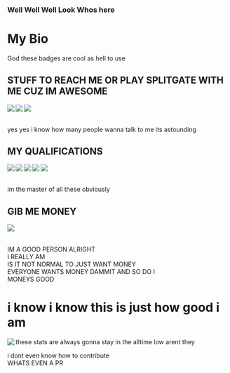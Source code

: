 ### Well Well Well Look Whos here
<h1>My Bio</h1>
<p>God these badges are cool as hell to use<br></p>
<h2>STUFF TO REACH ME OR PLAY SPLITGATE WITH ME CUZ IM AWESOME</h2>
<!-- Steam --><a href="https://steamcommunity.com/id/xzufro/"><img align="left" src="https://img.shields.io/badge/Xzufro-%23000000.svg?style=for-the-badge&logo=steam&logoColor=white"/></a>
<!-- Xbox --><a href="http://live.xbox.com/en-US/Profile?gamertag=Xzufro"><img align="left" src="https://img.shields.io/badge/Xzufro-%23107C10.svg?style=for-the-badge&logo=Xbox&logoColor=white"/></a>
<!-- Twitter --><a href="https://twitter.com/xzufro"><img align="left" src="https://img.shields.io/badge/Xzufro-%231DA1F2.svg?style=for-the-badge&logo=Twitter&logoColor=white"/></a><br />
<p><br>yes yes i know how many people wanna talk to me its astounding</p>
<h2>MY QUALIFICATIONS</h2>
<!-- C++ --><a><img align="left" src="https://img.shields.io/badge/c++-%2300599C.svg?style=for-the-badge&logo=c%2B%2B&logoColor=white"/></a>
<!-- Python --><a><img align="left" src="https://img.shields.io/badge/python-3670A0?style=for-the-badge&logo=python&logoColor=ffdd54"/></a>
<!-- HTML --><a><img align="left" src="https://img.shields.io/badge/html5-%23E34F26.svg?style=for-the-badge&logo=html5&logoColor=white"/></a>
<!-- CSS --><a><img align="left" src="https://img.shields.io/badge/css3-%231572B6.svg?style=for-the-badge&logo=css3&logoColor=white"/></a>
<!-- Javascript --><a><img align="left" src="https://img.shields.io/badge/javascript-%23323330.svg?style=for-the-badge&logo=javascript&logoColor=%23F7DF1E"/></a><br />
<p><br>im the master of all these obviously</p>
<h2>GIB ME MONEY</h2>
<!-- Buy Me A Coffee--><a href="https://twitter.com/xzufro"><img align="left" src="https://img.shields.io/badge/Buy%20Me%20a%20Coffee-ffdd00?style=for-the-badge&logo=buy-me-a-coffee&logoColor=black"/><br></a>
<p><br>IM A GOOD PERSON ALRIGHT<br>I REALLY AM<br>IS IT NOT NORMAL TO JUST WANT MONEY<br>EVERYONE WANTS MONEY DAMMIT AND SO DO I<br>MONEYS GOOD</p>
<h1>i know i know this is just how good i am</h1>
<a href="https://github.com/Xzufro"><img align="left" src="https://github-readme-stats.vercel.app/api?username=xzufro&theme=synthwave"/></a>
<p>these stats are always gonna stay in the alltime low arent they<br></p>
<p>i dont even know how to contribute<br>WHATS EVEN A PR</p>
<!--
Here are some ideas to get you started:

- 🔭 I’m currently working on ...
- 🌱 I’m currently learning ...
- 👯 I’m looking to collaborate on ...
- 🤔 I’m looking for help with ...
-->
